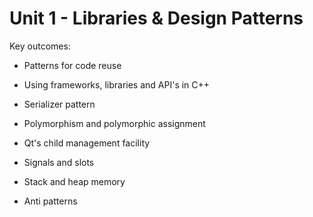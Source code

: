 # Unit 1 - Libraries & Design Patterns

Key outcomes:

* Patterns for code reuse
* Using frameworks, libraries and API's in C++
* Serializer pattern

* Polymorphism and polymorphic assignment

* Qt's child management facility

* Signals and slots

* Stack and heap memory

* Anti patterns



